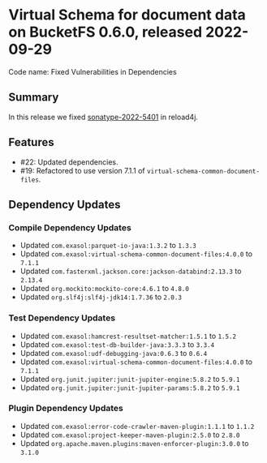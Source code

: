 # Virtual Schema for document data on BucketFS 0.6.0, released 2022-09-29

Code name: Fixed Vulnerabilities in Dependencies

## Summary

In this release we fixed [sonatype-2022-5401](https://ossindex.sonatype.org/vulnerability/sonatype-2022-5401) in reload4j.

## Features

* #22: Updated dependencies.
* #19: Refactored to use version 7.1.1 of `virtual-schema-common-document-files`.

## Dependency Updates

### Compile Dependency Updates

* Updated `com.exasol:parquet-io-java:1.3.2` to `1.3.3`
* Updated `com.exasol:virtual-schema-common-document-files:4.0.0` to `7.1.1`
* Updated `com.fasterxml.jackson.core:jackson-databind:2.13.3` to `2.13.4`
* Updated `org.mockito:mockito-core:4.6.1` to `4.8.0`
* Updated `org.slf4j:slf4j-jdk14:1.7.36` to `2.0.3`

### Test Dependency Updates

* Updated `com.exasol:hamcrest-resultset-matcher:1.5.1` to `1.5.2`
* Updated `com.exasol:test-db-builder-java:3.3.3` to `3.3.4`
* Updated `com.exasol:udf-debugging-java:0.6.3` to `0.6.4`
* Updated `com.exasol:virtual-schema-common-document-files:4.0.0` to `7.1.1`
* Updated `org.junit.jupiter:junit-jupiter-engine:5.8.2` to `5.9.1`
* Updated `org.junit.jupiter:junit-jupiter-params:5.8.2` to `5.9.1`

### Plugin Dependency Updates

* Updated `com.exasol:error-code-crawler-maven-plugin:1.1.1` to `1.1.2`
* Updated `com.exasol:project-keeper-maven-plugin:2.5.0` to `2.8.0`
* Updated `org.apache.maven.plugins:maven-enforcer-plugin:3.0.0` to `3.1.0`
